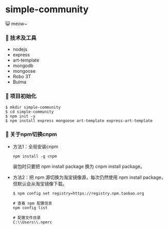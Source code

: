 # simple-community
:smiley_cat:  meow~ 



### :seat:  技术及工具

- nodejs
- express
- art-template
- mongodb
- mongoose
- Robo 3T
- Bulma



### :tropical_drink:  项目初始化

```shell
$ mkdir simple-community
$ cd simple-community
$ npm init -y
$ npm install express mongoose art-template express-art-template
```



### :pizza:  关于npm切换cnpm

- 方法1：全局安装cnpm

  ```shell
  npm install -g cnpm
  ```

  装包时只要把 npm install package 换为 cnpm install package。

  

- 方法2：把 npm 源切换为淘宝镜像源，每次仍然使用 npm install package，但默认会从淘宝镜像下载。

  ```shell
  $ npm config set registry=https://registry.npm.taobao.org
  
  # 查看 npm 配置信息
  npm config list
  
  # 配置文件目录
  C:\\Users\\.npmrc
  ```

  